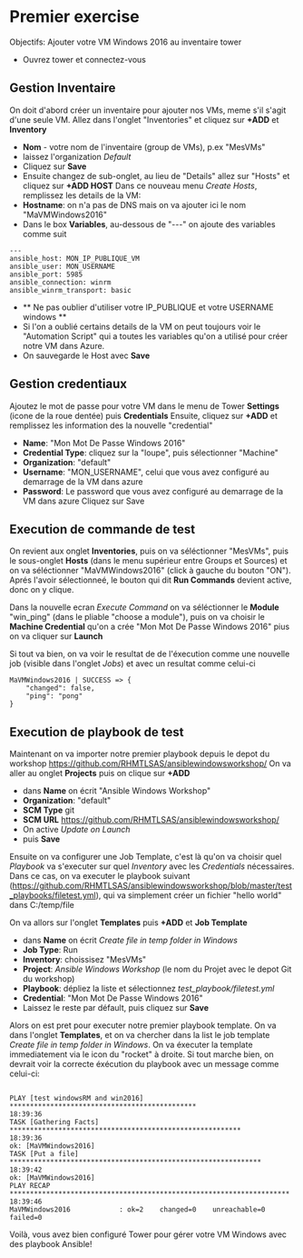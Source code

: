 # Premier exercise
Objectifs: Ajouter votre VM Windows 2016 au inventaire tower

- Ouvrez tower et connectez-vous
## Gestion Inventaire
On doit d'abord créer un inventaire pour ajouter nos VMs, meme s'il s'agit d'une seule VM.
Allez dans l'onglet "Inventories" et cliquez sur **+ADD** et **Inventory**
- **Nom** - votre nom de l'inventaire (group de VMs), p.ex "MesVMs" 
- laissez l'organization *Default*
- Cliquez sur **Save**
- Ensuite changez de sub-onglet, au lieu de "Details" allez sur "Hosts" et cliquez sur **+ADD HOST**
Dans ce nouveau menu *Create Hosts*, remplissez les details de la VM: 
- **Hostname**: on n'a pas de DNS mais on va ajouter ici le nom "MaVMWindows2016"
- Dans le box **Variables**, au-dessous de "---" on ajoute des variables comme suit 
```
---
ansible_host: MON_IP_PUBLIQUE_VM
ansible_user: MON_USERNAME
ansible_port: 5985
ansible_connection: winrm
ansible_winrm_transport: basic
```
- ** Ne pas oublier d'utiliser votre IP_PUBLIQUE et votre USERNAME windows **
- Si l'on a oublié certains details de la VM on peut toujours voir le "Automation Script" qui a toutes les variables qu'on a utilisé pour créer notre VM dans Azure.
- On sauvegarde le Host avec **Save**

## Gestion credentiaux
Ajoutez le mot de passe pour votre VM dans le menu de Tower **Settings** (icone de la roue dentée) puis **Credentials**
Ensuite, cliquez sur **+ADD** et remplissez les information des la nouvelle "credential"
- **Name**: "Mon Mot De Passe Windows 2016"
- **Credential Type**: cliquez sur la "loupe", puis sélectionner "Machine"
- **Organization**: "default"
- **Username**: "MON_USERNAME", celui que vous avez configuré au demarrage de la VM dans azure
- **Password**: Le password que vous avez configuré au demarrage de la VM dans azure
Cliquez sur Save	

## Execution de commande de test
On revient aux onglet **Inventories**, puis on va séléctionner "MesVMs", puis le sous-onglet **Hosts** (dans le menu supérieur entre Groups et Sources) et on va séléctionner "MaVMWindows2016" (click à gauche du bouton "ON"). Aprés l'avoir sélectionneé, le bouton qui dit **Run Commands** devient active, donc on y clique.

Dans la nouvelle ecran *Execute Command* on va séléctionner le **Module** "win_ping" (dans le pliable "choose a module"), puis on va choisir le **Machine Credential** qu'on a crée "Mon Mot De Passe Windows 2016" pius on va cliquer sur **Launch**

Si tout va bien, on va voir le resultat de de l'éxecution comme une nouvelle job (visible dans l'onglet *Jobs*) et avec un resultat comme celui-ci
```
MaVMWindows2016 | SUCCESS => {
    "changed": false, 
    "ping": "pong"
}
```


## Execution de playbook de test
Maintenant on va importer notre premier playbook depuis le depot du workshop https://github.com/RHMTLSAS/ansiblewindowsworkshop/
On va aller au onglet **Projects** puis on clique sur **+ADD**
- dans **Name** on écrit "Ansible Windows Workshop"
- **Organization**: "default"
- **SCM Type** git
- **SCM URL** https://github.com/RHMTLSAS/ansiblewindowsworkshop/
- On active *Update on Launch*
- puis **Save**

Ensuite on va configurer une Job Template, c'est là qu'on va choisir quel *Playbook* va s'executer sur quel *Inventory* avec les *Credentials* nécessaires. 
Dans ce cas, on va executer le playbook suivant (https://github.com/RHMTLSAS/ansiblewindowsworkshop/blob/master/test_playbooks/filetest.yml), qui va simplement créer un fichier "hello world" dans C:/temp/file

On va allors sur l'onglet **Templates** puis **+ADD** et **Job Template**
- dans **Name** on écrit *Create file in temp folder in Windows*
- **Job Type**: Run
- **Inventory**: choissisez "MesVMs"
- **Project**: *Ansible Windows Workshop* (le nom du Projet avec le depot Git du workshop)
- **Playbook**: dépliez la liste et sélectionnez *test_playbook/filetest.yml*
- **Credential**: "Mon Mot De Passe Windows 2016"
- Laissez le reste par défault, puis cliquez sur **Save**

Alors on est pret pour executer notre premier playbook template. On va dans l'onglet **Templates**, et on va chercher dans la list le job template *Create file in temp folder in Windows*.
On va éxecuter la template immediatement via le icon du "rocket" à droite.
Si tout marche bien, on devrait voir la correcte éxécution du playbook avec un message comme celui-ci:
```

PLAY [test windowsRM and win2016] **********************************************
18:39:36
TASK [Gathering Facts] *********************************************************
18:39:36
ok: [MaVMWindows2016]
TASK [Put a file] **************************************************************
18:39:42
ok: [MaVMWindows2016]
PLAY RECAP *********************************************************************
18:39:46
MaVMWindows2016            : ok=2    changed=0    unreachable=0    failed=0   

```

Voilà, vous avez bien configuré Tower pour gérer votre VM Windows avec des playbook Ansible!
